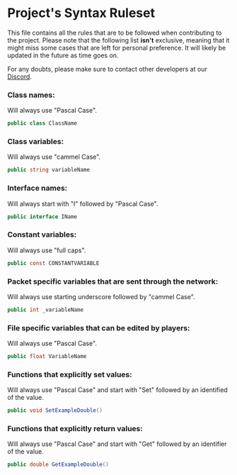 # Project's Syntax Ruleset
This file contains all the rules that are to be followed when contributing to the project. Please note that the following list **isn't** exclusive, meaning that it might miss some cases that are left for personal preference. It will likely be updated in the future as time goes on.

For any doubts, please make sure to contact other developers at our [Discord](https://discord.gg/yUF2ec8Vt8).

### Class names:
Will always use "Pascal Case".
```C#
public class ClassName
```

### Class variables:
Will always use "cammel Case".
```C#
public string variableName
```

### Interface names:
Will always start with "I" followed by "Pascal Case".
```C#
public interface IName
```

### Constant variables:
Will always use "full caps".
```C#
public const CONSTANTVARIABLE
```

### Packet specific variables that are sent through the network:
Will always use starting underscore followed by "cammel Case".
```C#
public int _variableName
```

### File specific variables that can be edited by players:
Will always use "Pascal Case".
```C#
public float VariableName
```

### Functions that explicitly set values:
Will always use "Pascal Case" and start with "Set" followed by an identified of the value.
```C#
public void SetExampleDouble()
```

### Functions that explicitly return values:
Will always use "Pascal Case" and start with "Get" followed by an identifier of the value.
```C#
public double GetExampleDouble()
```
